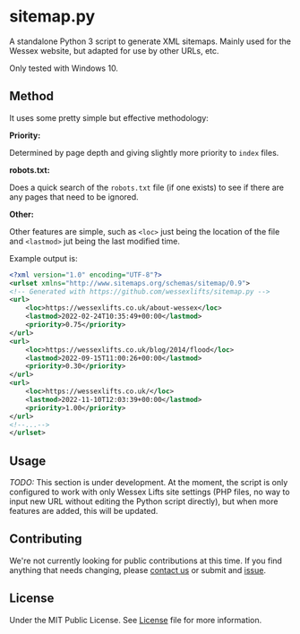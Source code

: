 # sitemap.py

A standalone Python 3 script to generate XML sitemaps. Mainly used for the Wessex website, but adapted for use by other URLs, etc.

Only tested with Windows 10.

## Method

It uses some pretty simple but effective methodology:

**Priority:**

Determined by page depth and giving slightly more priority to `index` files.

**robots.txt:**

Does a quick search of the `robots.txt` file (if one exists) to see if there are any pages that need to be ignored.

**Other:**

Other features are simple, such as `<loc>` just being the location of the file and `<lastmod>` jut being the last modified time.

Example output is:

```xml
<?xml version="1.0" encoding="UTF-8"?>
<urlset xmlns="http://www.sitemaps.org/schemas/sitemap/0.9">
<!-- Generated with https://github.com/wessexlifts/sitemap.py -->
<url>
    <loc>https://wessexlifts.co.uk/about-wessex</loc>
    <lastmod>2022-02-24T10:35:49+00:00</lastmod>
    <priority>0.75</priority>
</url>
<url>
    <loc>https://wessexlifts.co.uk/blog/2014/flood</loc>
    <lastmod>2022-09-15T11:00:26+00:00</lastmod>
    <priority>0.30</priority>
</url>
<url>
    <loc>https://wessexlifts.co.uk/</loc>
    <lastmod>2022-11-10T12:03:39+00:00</lastmod>
    <priority>1.00</priority>
</url>
<!--...-->
</urlset>
```

## Usage

*TODO:* This section is under development. At the moment, the script is only configured to work with only Wessex Lifts site settings (PHP files, no way to input new URL without editing the Python script directly), but when more features are added, this will be updated.

## Contributing

We're not currently looking for public contributions at this time. If you find anything that needs changing, please [contact us](mailto:marketing@wessexlifts.co.uk) or submit and [issue](https://github.com/wessexlifts/sitemap.py/issues).

## License

Under the MIT Public License. See [License](/LICENSE) file for more information.
